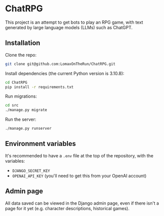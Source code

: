 # ChatRPG

This project is an attempt to get bots to play an RPG game, with text generated by large language models (LLMs) such as ChatGPT.

## Installation

Clone the repo:

```bash
git clone git@github.com:LomaxOnTheRun/ChatRPG.git
```

Install dependencies (the current Python version is 3.10.8):

```bash
cd ChatRPG
pip install -r requirements.txt
```

Run migrations:

```bash
cd src
./manage.py migrate
```

Run the server:

```bash
./manage.py runserver
```

## Environment variables

It's recommended to have a `.env` file at the top of the repository, with the variables:

* `DJANGO_SECRET_KEY`
* `OPENAI_API_KEY` (you'll need to get this from your OpenAI account)

## Admin page

All data saved can be viewed in the Django admin page, even if there isn't a page for it yet (e.g. character descriptions, historical games).
